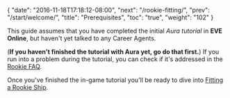 {
  "date": "2016-11-18T17:18:12-08:00",
  "next": "/rookie-fitting/",
  "prev": "/start/welcome/",
  "title": "Prerequisites",
  "toc": "true",
  "weight": "102"
}

This guide assumes that you have completed the initial *Aura tutorial* in **EVE Online**, but haven't yet talked to any Career Agents.

(**If you haven't finished the tutorial with Aura yet, go do that first.**)
If you run into a problem during the tutorial, you can check if it's addressed in the [Rookie FAQ](/reference/rookie-faq).

Once you've finished the in-game tutorial you'll be ready to dive into [Fitting a Rookie Ship](/rookie-fitting/).
